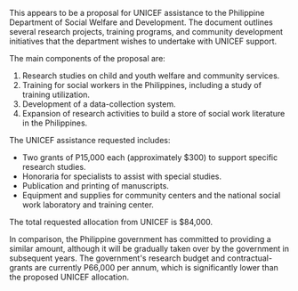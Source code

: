 This appears to be a proposal for UNICEF assistance to the Philippine Department of Social Welfare and Development. The document outlines several research projects, training programs, and community development initiatives that the department wishes to undertake with UNICEF support.

The main components of the proposal are:

1. Research studies on child and youth welfare and community services.
2. Training for social workers in the Philippines, including a study of training utilization.
3. Development of a data-collection system.
4. Expansion of research activities to build a store of social work literature in the Philippines.

The UNICEF assistance requested includes:

* Two grants of P15,000 each (approximately $300) to support specific research studies.
* Honoraria for specialists to assist with special studies.
* Publication and printing of manuscripts.
* Equipment and supplies for community centers and the national social work laboratory and training center.

The total requested allocation from UNICEF is $84,000.

In comparison, the Philippine government has committed to providing a similar amount, although it will be gradually taken over by the government in subsequent years. The government's research budget and contractual-grants are currently P66,000 per annum, which is significantly lower than the proposed UNICEF allocation.